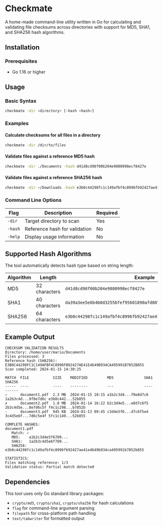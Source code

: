 # Checkmate

A home-made command-line utility written in Go for calculating and validating file checksums across directories with support for MD5, SHA1, and SHA256 hash algorithms.

## Installation

### Prerequisites

- Go 1.16 or higher

## Usage

### Basic Syntax

```bash
checkmate -dir <directory> [-hash <hash>]
```

### Examples

#### Calculate checksums for all files in a directory
```bash
checkmate -dir /dir/to/files
```

#### Validate files against a reference MD5 hash
```bash
checkmate -dir ./Documents -hash d41d8cd98f00b204e9800998ecf8427e
```

#### Validate files against a reference SHA256 hash
```bash
checkmate -dir ~/Downloads -hash e3b0c44298fc1c149afbf4c8996fb92427ae41e4649b934ca495991b7852b855
```

### Command Line Options

| Flag | Description | Required |
|------|-------------|----------|
| `-dir` | Target directory to scan | Yes |
| `-hash` | Reference hash for validation | No |
| `-help` | Display usage information | No |

## Supported Hash Algorithms

The tool automatically detects hash type based on string length:

| Algorithm | Length | Example |
|-----------|--------|---------|
| MD5 | 32 characters | `d41d8cd98f00b204e9800998ecf8427e` |
| SHA1 | 40 characters | `da39a3ee5e6b4b0d3255bfef95601890afd80709` |
| SHA256 | 64 characters | `e3b0c44298fc1c149afbf4c8996fb92427ae41e4649b934ca495991b7852b855` |


## Example Output

```
CHECKSUM VALIDATION RESULTS
Directory: /home/user/mario/Documents
Files processed: 3
Reference hash (SHA256): E3B0C44298FC1C149AFBF4C8996FB92427AE41E4649B934CA495991B7852B855
Scan completed: 2024-01-15 14:30:25

MATCH  FILE           SIZE    MODIFIED         MD5              SHA1             SHA256
-----  ----           ----    --------         ---              ----             ------
✓      document1.pdf  2.3 MB  2024-01-15 10:15 a1b2c3d4...f9e8d7c6 1a2b3c4d...9f8e7d6c e3b0c442...52b855
✗      document2.pdf  1.8 MB  2024-01-14 16:22 b2c3d4e5...e8d7c6f5 2b3c4d5e...8e7d6c5f f4c1c298...b7852b
-      document3.pdf  945 KB  2024-01-13 09:45 c3d4e5f6...d7c6f5e4 3c4d5e6f...7d6c5e4f 5fc1c149...52b855

COMPLETE HASHES:
document1.pdf
   Match: ✓
   MD5:    a1b2c3d4e5f6789...
   SHA1:   1a2b3c4d5e6f789...
   SHA256: e3b0c44298fc1c149afbf4c8996fb92427ae41e4649b934ca495991b7852b855

STATISTICS:
Files matching reference: 1/3
Validation status: Partial match detected
```

## Dependencies

This tool uses only Go standard library packages:

- `crypto/md5`, `crypto/sha1`, `crypto/sha256` for hash calculations
- `flag` for command-line argument parsing
- `filepath` for cross-platform path handling
- `text/tabwriter` for formatted output
